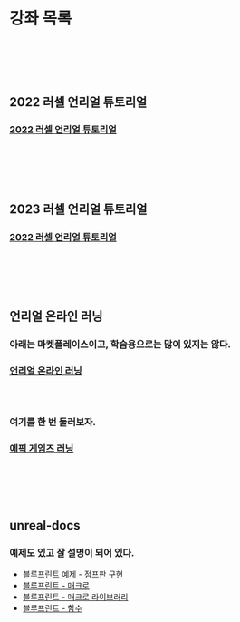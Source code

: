 # 강좌 목록
### <br/><br/><br/>

## 2022 러셀 언리얼 튜토리얼
### [2022 러셀 언리얼 튜토리얼](https://github.com/Shin-jongwhan/unreal_engine/tree/main/learning/2022_unreal_with_russell)
### <br/><br/><br/>

## 2023 러셀 언리얼 튜토리얼
### [2022 러셀 언리얼 튜토리얼](#)
### <br/><br/><br/>

## 언리얼 온라인 러닝
### 아래는 마켓플레이스이고, 학습용으로는 많이 있지는 않다.
### [언리얼 온라인 러닝](https://www.unrealengine.com/marketplace/ko/content-cat/assets/onlinelearning?count=20&sortBy=effectiveDate&sortDir=DESC&start=20)
### <br/>

### 여기를 한 번 둘러보자.
### [에픽 게임즈 러닝](https://dev.epicgames.com/community/unreal-engine/learning)
### <br/><br/><br/>

## unreal-docs
### 예제도 있고 잘 설명이 되어 있다.
- [블루프린트 예제 - 점프판 구현](https://docs.unrealengine.com/5.2/ko/quick-start-guide-for-blueprints-visual-scripting-in-unreal-engine/)
- [블루프린트 - 매크로](https://docs.unrealengine.com/5.2/ko/making-macros-in-unreal-engine/)
- [블루프린트 - 매크로 라이브러리](https://docs.unrealengine.com/5.2/ko/using-macro-libraries-in-unreal-engine/)
- [블루프린트 - 함수](https://docs.unrealengine.com/5.2/ko/creating-functions-in-unreal-engine/)
### <br/><br/><br/>



